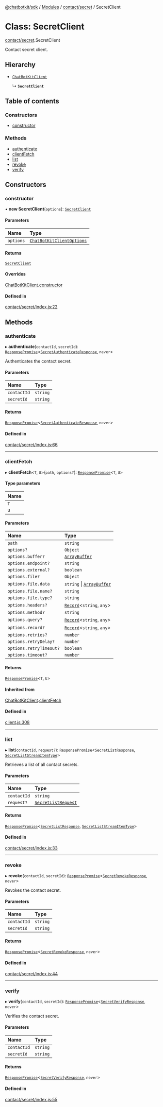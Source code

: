 [@chatbotkit/sdk](../README.md) / [Modules](../modules.md) / [contact/secret](../modules/contact_secret.md) / SecretClient

# Class: SecretClient

[contact/secret](../modules/contact_secret.md).SecretClient

Contact secret client.

## Hierarchy

- [`ChatBotKitClient`](client.ChatBotKitClient.md)

  ↳ **`SecretClient`**

## Table of contents

### Constructors

- [constructor](contact_secret.SecretClient.md#constructor)

### Methods

- [authenticate](contact_secret.SecretClient.md#authenticate)
- [clientFetch](contact_secret.SecretClient.md#clientfetch)
- [list](contact_secret.SecretClient.md#list)
- [revoke](contact_secret.SecretClient.md#revoke)
- [verify](contact_secret.SecretClient.md#verify)

## Constructors

### constructor

• **new SecretClient**(`options`): [`SecretClient`](contact_secret.SecretClient.md)

#### Parameters

| Name | Type |
| :------ | :------ |
| `options` | [`ChatBotKitClientOptions`](../interfaces/client.ChatBotKitClientOptions.md) |

#### Returns

[`SecretClient`](contact_secret.SecretClient.md)

#### Overrides

[ChatBotKitClient](client.ChatBotKitClient.md).[constructor](client.ChatBotKitClient.md#constructor)

#### Defined in

[contact/secret/index.js:22](https://github.com/chatbotkit/node-sdk/blob/main/packages/sdk/src/contact/secret/index.js#L22)

## Methods

### authenticate

▸ **authenticate**(`contactId`, `secretId`): [`ResponsePromise`](client.ResponsePromise.md)\<[`SecretAuthenticateResponse`](../modules/contact_secret_v1.md#secretauthenticateresponse), `never`\>

Authenticates the contact secret.

#### Parameters

| Name | Type |
| :------ | :------ |
| `contactId` | `string` |
| `secretId` | `string` |

#### Returns

[`ResponsePromise`](client.ResponsePromise.md)\<[`SecretAuthenticateResponse`](../modules/contact_secret_v1.md#secretauthenticateresponse), `never`\>

#### Defined in

[contact/secret/index.js:66](https://github.com/chatbotkit/node-sdk/blob/main/packages/sdk/src/contact/secret/index.js#L66)

___

### clientFetch

▸ **clientFetch**\<`T`, `U`\>(`path`, `options?`): [`ResponsePromise`](client.ResponsePromise.md)\<`T`, `U`\>

#### Type parameters

| Name |
| :------ |
| `T` |
| `U` |

#### Parameters

| Name | Type |
| :------ | :------ |
| `path` | `string` |
| `options?` | `Object` |
| `options.buffer?` | [`ArrayBuffer`]( https://developer.mozilla.org/docs/Web/JavaScript/Reference/Global_Objects/ArrayBuffer ) |
| `options.endpoint?` | `string` |
| `options.external?` | `boolean` |
| `options.file?` | `Object` |
| `options.file.data` | `string` \| [`ArrayBuffer`]( https://developer.mozilla.org/docs/Web/JavaScript/Reference/Global_Objects/ArrayBuffer ) |
| `options.file.name?` | `string` |
| `options.file.type?` | `string` |
| `options.headers?` | [`Record`]( https://www.typescriptlang.org/docs/handbook/utility-types.html#recordkeys-type )\<`string`, `any`\> |
| `options.method?` | `string` |
| `options.query?` | [`Record`]( https://www.typescriptlang.org/docs/handbook/utility-types.html#recordkeys-type )\<`string`, `any`\> |
| `options.record?` | [`Record`]( https://www.typescriptlang.org/docs/handbook/utility-types.html#recordkeys-type )\<`string`, `any`\> |
| `options.retries?` | `number` |
| `options.retryDelay?` | `number` |
| `options.retryTimeout?` | `boolean` |
| `options.timeout?` | `number` |

#### Returns

[`ResponsePromise`](client.ResponsePromise.md)\<`T`, `U`\>

#### Inherited from

[ChatBotKitClient](client.ChatBotKitClient.md).[clientFetch](client.ChatBotKitClient.md#clientfetch)

#### Defined in

[client.js:308](https://github.com/chatbotkit/node-sdk/blob/main/packages/sdk/src/client.js#L308)

___

### list

▸ **list**(`contactId`, `request?`): [`ResponsePromise`](client.ResponsePromise.md)\<[`SecretListResponse`](../modules/contact_secret_v1.md#secretlistresponse), [`SecretListStreamItemType`](../modules/contact_secret_v1.md#secretliststreamitemtype)\>

Retrieves a list of all contact secrets.

#### Parameters

| Name | Type |
| :------ | :------ |
| `contactId` | `string` |
| `request?` | [`SecretListRequest`](../modules/contact_secret_v1.md#secretlistrequest) |

#### Returns

[`ResponsePromise`](client.ResponsePromise.md)\<[`SecretListResponse`](../modules/contact_secret_v1.md#secretlistresponse), [`SecretListStreamItemType`](../modules/contact_secret_v1.md#secretliststreamitemtype)\>

#### Defined in

[contact/secret/index.js:33](https://github.com/chatbotkit/node-sdk/blob/main/packages/sdk/src/contact/secret/index.js#L33)

___

### revoke

▸ **revoke**(`contactId`, `secretId`): [`ResponsePromise`](client.ResponsePromise.md)\<[`SecretRevokeResponse`](../modules/contact_secret_v1.md#secretrevokeresponse), `never`\>

Revokes the contact secret.

#### Parameters

| Name | Type |
| :------ | :------ |
| `contactId` | `string` |
| `secretId` | `string` |

#### Returns

[`ResponsePromise`](client.ResponsePromise.md)\<[`SecretRevokeResponse`](../modules/contact_secret_v1.md#secretrevokeresponse), `never`\>

#### Defined in

[contact/secret/index.js:44](https://github.com/chatbotkit/node-sdk/blob/main/packages/sdk/src/contact/secret/index.js#L44)

___

### verify

▸ **verify**(`contactId`, `secretId`): [`ResponsePromise`](client.ResponsePromise.md)\<[`SecretVerifyResponse`](../modules/contact_secret_v1.md#secretverifyresponse), `never`\>

Verifies the contact secret.

#### Parameters

| Name | Type |
| :------ | :------ |
| `contactId` | `string` |
| `secretId` | `string` |

#### Returns

[`ResponsePromise`](client.ResponsePromise.md)\<[`SecretVerifyResponse`](../modules/contact_secret_v1.md#secretverifyresponse), `never`\>

#### Defined in

[contact/secret/index.js:55](https://github.com/chatbotkit/node-sdk/blob/main/packages/sdk/src/contact/secret/index.js#L55)
